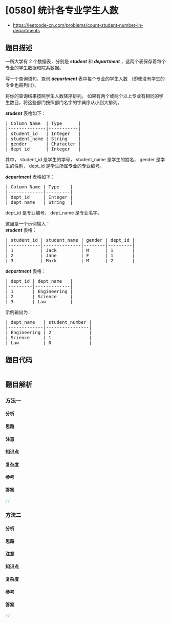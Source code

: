 

# [0580] 统计各专业学生人数
* https://leetcode-cn.com/problems/count-student-number-in-departments


## 题目描述

<p>一所大学有 2 个数据表，分别是&nbsp;<em><strong>student</strong></em>&nbsp;和&nbsp;<em><strong>department</strong></em>&nbsp;，这两个表保存着每个专业的学生数据和院系数据。</p>

<p>写一个查询语句，查询&nbsp;<em><strong>department&nbsp;</strong></em>表中每个专业的学生人数 （即使没有学生的专业也需列出）。</p>

<p>将你的查询结果按照学生人数降序排列。 如果有两个或两个以上专业有相同的学生数目，将这些部门按照部门名字的字典序从小到大排列。</p>

<p><strong><em>student</em></strong> 表格如下：</p>

<pre>| Column Name  | Type      |
|--------------|-----------|
| student_id   | Integer   |
| student_name | String    |
| gender       | Character |
| dept_id      | Integer   |
</pre>

<p>其中， student_id 是学生的学号， student_name 是学生的姓名， gender 是学生的性别， dept_id 是学生所属专业的专业编号。</p>

<p><strong><em>department</em></strong> 表格如下：</p>

<pre>| Column Name | Type    |
|-------------|---------|
| dept_id     | Integer |
| dept_name   | String  |
</pre>

<p>dept_id 是专业编号， dept_name 是专业名字。</p>

<p>这里是一个示例输入：<br>
<strong><em>student</em></strong>&nbsp;表格：</p>

<pre>| student_id | student_name | gender | dept_id |
|------------|--------------|--------|---------|
| 1          | Jack         | M      | 1       |
| 2          | Jane         | F      | 1       |
| 3          | Mark         | M      | 2       |
</pre>

<p><strong><em>department</em></strong> 表格：</p>

<pre>| dept_id | dept_name   |
|---------|-------------|
| 1       | Engineering |
| 2       | Science     |
| 3       | Law         |
</pre>

<p>示例输出为：</p>

<pre>| dept_name   | student_number |
|-------------|----------------|
| Engineering | 2              |
| Science     | 1              |
| Law         | 0              |
</pre>



## 题目代码

```cpp
```


## 题目解析


### 方法一

#### 分析

#### 思路

#### 注意

#### 知识点

#### 复杂度

#### 参考

#### 答案

```cpp
//
```


### 方法二

#### 分析

#### 思路

#### 注意

#### 知识点

#### 复杂度

#### 参考

#### 答案

```cpp
//
```


